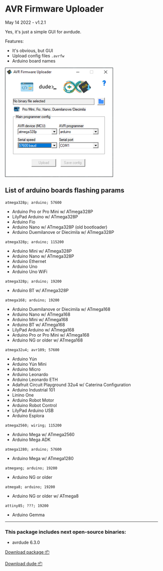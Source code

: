 # AVR Firmware Uploader

May 14 2022 - v1.2.1

Yes, it's just a simple GUI for avrdude.

Features:
- It's obvious, but GUI
- Upload config files `.avrfw`
- Arduino board names


<img src="info/interface-121.png" width="356"/>


## List of arduino boards flashing params

`atmega328p; arduino; 57600`

- Arduino Pro or Pro Mini w/ ATmega328P
- LilyPad Arduino w/ ATmega328P
- Arduino Fio
- Arduino Nano w/ ATmega328P (old bootloader)
- Arduino Duemilanove or Diecimila w/ ATmega328P


`atmega328p; arduino; 115200`

- Arduino Mini w/ ATmega328P
- Arduino Nano w/ ATmega328P
- Arduino Ethernet
- Arduino Uno
- Arduino Uno WiFi

`atmega328p; arduino; 19200`

- Arduino BT w/ ATmega328P


`atmega168; arduino; 19200`

- Arduino Duemilanove or Diecimila w/ ATmega168
- Arduino Nano w/ ATmega168
- Arduino Mini w/ ATmega168
- Arduino BT w/ ATmega168
- LilyPad Arduino w/ ATmega168
- Arduino Pro or Pro Mini w/ ATmega168
- Arduino NG or older w/ ATmega168

`atmega32u4; avr109; 57600`

- Arduino Yún
- Arduino Yún Mini
- Arduino Micro
- Arduino Leonardo
- Arduino Leonardo ETH
- Adafruit Circuit Playground 32u4 w/ Caterina Configuration
- Arduino Industrial 101
- Linino One
- Arduino Robot Motor
- Arduino Robot Control
- LilyPad Arduino USB
- Arduino Esplora


`atmega2560; wiring; 115200`

- Arduino Mega w/ ATmega2560
- Arduino Mega ADK

`atmega1280; arduino; 57600`

- Arduino Mega w/ ATmega1280


`atmegang; arduino; 19200`

- Arduino NG or older

`atmega8; arduino; 19200`

- Arduino NG or older w/ ATmega8

`attiny85; ???; 19200`

- Arduino Gemma

---

### This package includes next open-source binaries:

 - avrdude 6.3.0


[Download package 📦](build-win32/uploader-1.2.1.zip)

[Download dude 📦](build-win32/avrdude-6.3.zip)





